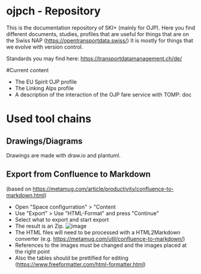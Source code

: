 # ojpch - Repository
This is the documentation repository of SKI+ (mainly for OJP). Here you find different documents, studies, profiles that are useful for things that are on the Swiss NAP (https://opentransportdata.swiss/)
It is mostly for things that we evolve with version control.

Standards you may find here: https://transportdatamanagement.ch/de/

#Current content
* The EU Spirit OJP profile
* The Linking Alps profile
* A description of the interaction of the OJP fare service with TOMP: doc

# Used tool chains

## Drawings/Diagrams
Drawings are made with draw.io and plantuml.


## Export from Confluence to Markdown
(based on https://metamug.com/article/productivity/confluence-to-markdown.html)

* Open "Space configurration" > "Content 
* Use "Export" > Use "HTML-Format" and press "Continue" 
* Select what to export and start export
* The result is an Zip. ![image](https://user-images.githubusercontent.com/24227470/214853959-84f6e5cb-3e4f-4f57-aac2-2bb4131e1ad7.png)
* The HTML files will need to be processed with a HTML2Markdown converter  (e.g. https://metamug.com/util/confluence-to-markdown/)
* References to the images must be changed and the images placed at the right point
* Also the tables should be prettified for editing (https://www.freeformatter.com/html-formatter.html)
